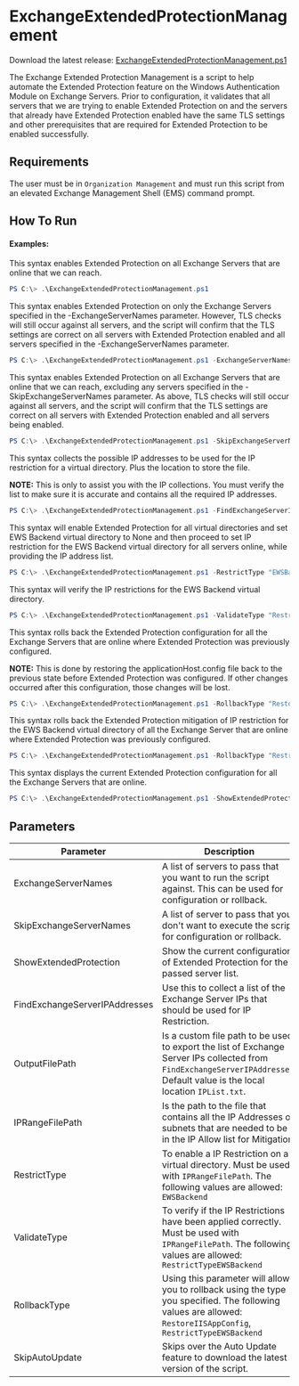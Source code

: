 # ExchangeExtendedProtectionManagement

Download the latest release: [ExchangeExtendedProtectionManagement.ps1](https://github.com/microsoft/CSS-Exchange/releases/latest/download/ExchangeExtendedProtectionManagement.ps1)

The Exchange Extended Protection Management is a script to help automate the Extended Protection feature on the Windows Authentication Module on Exchange Servers. Prior to configuration, it validates that all servers that we are trying to enable Extended Protection on and the servers that already have Extended Protection enabled have the same TLS settings and other prerequisites that are required for Extended Protection to be enabled successfully.

## Requirements

The user must be in `Organization Management` and must run this script from an
elevated Exchange Management Shell (EMS) command prompt.

## How To Run

#### Examples:

This syntax enables Extended Protection on all Exchange Servers that are online that we can reach.

```powershell
PS C:\> .\ExchangeExtendedProtectionManagement.ps1
```

This syntax enables Extended Protection on only the Exchange Servers specified
in the -ExchangeServerNames parameter. However, TLS checks will still occur against all
servers, and the script will confirm that the TLS settings are correct on all servers
with Extended Protection enabled and all servers specified in the -ExchangeServerNames parameter.

```powershell
PS C:\> .\ExchangeExtendedProtectionManagement.ps1 -ExchangeServerNames <Array_of_Server_Names>
```

This syntax enables Extended Protection on all Exchange Servers that are online that we
can reach, excluding any servers specified in the -SkipExchangeServerNames parameter.
As above, TLS checks will still occur against all servers, and the script will confirm
that the TLS settings are correct on all servers with Extended Protection enabled and all
servers being enabled.

```powershell
PS C:\> .\ExchangeExtendedProtectionManagement.ps1 -SkipExchangeServerNames <Array_of_Server_Names>
```

This syntax collects the possible IP addresses to be used for the IP restriction for a virtual directory. Plus the location to store the file.

**NOTE:** This is only to assist you with the IP collections. You must verify the list to make sure it is accurate and contains all the required IP addresses.

```powershell
PS C:\> .\ExchangeExtendedProtectionManagement.ps1 -FindExchangeServerIPAddresses -OutputFilePath "C:\temp\ExchangeIPs.txt"
```

This syntax will enable Extended Protection for all virtual directories and set EWS Backend virtual directory to None and then proceed to set IP restriction for the EWS Backend virtual directory for all servers online, while providing the IP address list.

```powershell
PS C:\> .\ExchangeExtendedProtectionManagement.ps1 -RestrictType "EWSBackend" -IPRangeFilePath "C:\temp\ExchangeIPs.txt"
```

This syntax will verify the IP restrictions for the EWS Backend virtual directory.

```powershell
PS C:\> .\ExchangeExtendedProtectionManagement.ps1 -ValidateType "RestrictTypeEWSBackend" -IPRangeFilePath "C:\temp\ExchangeIPs.txt"
```

This syntax rolls back the Extended Protection configuration for all the Exchange Servers that are online where Extended Protection was previously configured.

**NOTE:** This is done by restoring the applicationHost.config file back to the previous state before Extended Protection was configured. If other changes occurred after this configuration, those changes will be lost.

```powershell
PS C:\> .\ExchangeExtendedProtectionManagement.ps1 -RollbackType "RestoreIISAppConfig"
```

This syntax rolls back the Extended Protection mitigation of IP restriction for the EWS Backend virtual directory of all the Exchange Server that are online where Extended Protection was previously configured.

```powershell
PS C:\> .\ExchangeExtendedProtectionManagement.ps1 -RollbackType "RestrictTypeEWSBackend"
```

This syntax displays the current Extended Protection configuration for all the Exchange Servers that are online.

```powershell
PS C:\> .\ExchangeExtendedProtectionManagement.ps1 -ShowExtendedProtection
```

## Parameters

Parameter | Description
----------|------------
ExchangeServerNames | A list of servers to pass that you want to run the script against. This can be used for configuration or rollback.
SkipExchangeServerNames | A list of server to pass that you don't want to execute the script for configuration or rollback.
ShowExtendedProtection | Show the current configuration of Extended Protection for the passed server list.
FindExchangeServerIPAddresses | Use this to collect a list of the Exchange Server IPs that should be used for IP Restriction.
OutputFilePath | Is a custom file path to be used to export the list of Exchange Server IPs collected from `FindExchangeServerIPAddresses`. Default value is the local location `IPList.txt`.
IPRangeFilePath | Is the path to the file that contains all the IP Addresses or subnets that are needed to be in the IP Allow list for Mitigation.
RestrictType | To enable a IP Restriction on a virtual directory. Must be used with `IPRangeFilePath`. The following values are allowed: `EWSBackend`
ValidateType | To verify if the IP Restrictions have been applied correctly. Must be used with `IPRangeFilePath`. The following values are allowed: `RestrictTypeEWSBackend`
RollbackType | Using this parameter will allow you to rollback using the type you specified. The following values are allowed: `RestoreIISAppConfig`, `RestrictTypeEWSBackend`
SkipAutoUpdate | Skips over the Auto Update feature to download the latest version of the script.

